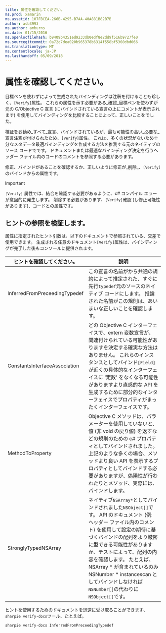 ```yaml
---
title: 属性を確認してください。
ms.prod: xamarin
ms.assetid: 107FBCEA-266B-4295-B7AA-40A881B82B7B
author: asb3993
ms.author: amburns
ms.date: 01/15/2016
ms.openlocfilehash: b9409b4351ed9233db0edf8e2dd9f516b9727fe0
ms.sourcegitcommit: 0a72c7dea020b965378b6314f558bf5360dbd066
ms.translationtype: MT
ms.contentlocale: ja-JP
ms.lasthandoff: 05/09/2018
---
```

# <a name="verify-attributes"></a>属性を確認してください。


目標ペンを使わずによって生成されたバインディングは注釈を付けることも珍しく、`[Verify]`属性。 これらの属性を示す必要がある_確認_目標ペンを使わずが元の C/Objective C 宣言 (にバインドされている宣言の上にコメントが表示されます) を使用してバインディングを比較することによって、正しいことをでした。

検証をお勧め_すべて_宣言、バインドされているが、最も可能性の高い_必要な_宣言注釈が付けられたため、`[Verify]`属性。 これは、多くの状況がないため十分なメタデータ最適バインディングを作成する方法を推測する元のネイティブのソース コードでです。 ドキュメントまたは最適なバインディング決定を行うヘッダー ファイル内のコードのコメントを参照する必要があります。

修正、バインドがあることを確認するか、正しいように修正が_削除_、`[Verify]`のバインドからの属性です。

> [!IMPORTANT]
> `[Verify]` 属性では、結合を確認する必要があるように、c# コンパイル エラーが意図的に発生します。 削除する必要があります、`[Verify]`確認 (し修正可能性があります)、コードとの属性です。

## <a name="verify-hints-reference"></a>ヒントの参照を検証します。

属性に指定されたヒント引数は、以下のドキュメントで参照されている、交差で使用できます。 生成される任意のドキュメント`[Verify]`属性は、バインディングが完了した後もコンソールに提供されます。

|ヒントを確認してください。|説明|
|---|---|
|InferredFromPreceedingTypedef|この宣言の名前がから共通の規約によって推定された、すぐに先行`typedef`元のソースのネイティブ コードにします。 推論された名前がこの規則は、あいまいな正しいことを確認します。|
|ConstantsInterfaceAssociation|どの Objective C インターフェイスで、extern 変数宣言が、関連付けられている可能性がありますを決定する確実な方法はありません。 これらのインスタンスとしてバインド`[Field]`が近くの具体的なインターフェイスに '定数' をなくなる可能性がありますより直感的な API を生成するために部分的なインターフェイスでプロパティがまったくインターフェイスです。|
|MethodToProperty|Objective C メソッドは、パラメーターを使用していないと、値 (非 void の戻り値) を返すなどの規則のための c# プロパティとしてバインドされました。 上記のような多くの場合、メソッドより良い API を表示するプロパティとしてバインドする必要がありますが、偽陽性が行われたりとメソッド、実際には、バインドします。|
|StronglyTypedNSArray|ネイティブ`NSArray*`としてバインドされました`NSObject[]`です。 API のドキュメント (例: ヘッダー ファイル内のコメント) を使用して設定の期待に基づくバインドの配列をより厳密に型できる可能性がありますか、テストによって、配列の内容を確認します。 たとえば、NSArray * が含まれているのみ NSNumber * instancescan としてバインドしなければ`NSNumber[]`の代わりに`NSObject[]`です。|

ヒントを使用するためのドキュメントを迅速に受け取ることができます、`sharpie verify-docs`ツール、たとえば。

```csharp
sharpie verify-docs InferredFromPreceedingTypedef
```


